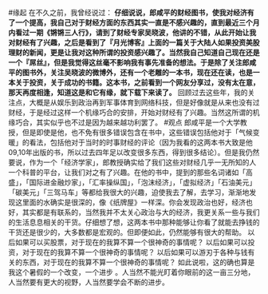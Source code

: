#缘起
在不久之前，我曾经说过：
**仔细说说，郎咸平的财经图书，使我对经济有了一个提高，我自己对于财经方面的东西其实一直是不感兴趣的，直到最近三个月内看过一期《锵锵三人行》，请到了财经专家吴晓波，他讲的不错，从此开始让我对财经有了兴趣，之后是看到了『月光博客』上面的一篇关于大陆人如果投资美股理财的新闻，更是让我对这种所谓的投资感兴趣了。当然我自己知道自己现在还是一个『屌丝』，但是我觉得这丝毫不影响我有事先准备的想法。于是除了关注郎咸平的图书外，关注吴晓波的微博外，还有一个老雕的一本书，现在还在读，也是一本关于投资，关于成功的书籍。这本书，之前看到一个网友分享过，没有太在意，那天再度相逢，知道这是和它有缘，就下载下来读了。**
回顾过去这些年，我的关注点，大概是从娱乐到政治再到军事体育到网络科技，但是好像就是从来也没有过财经，于是经过这样一个机缘巧合的安排，开始对财经有了兴趣。当然这所谓的机缘巧合，其实似乎也不过是因为越来越功利罢了。
#观点
郎咸平是一个大学教授，但是即使是他，也不免有很多错误包含在书中，这些错误包括他对于「气候变暖」的看法，包括他对于当时的时事财经的评论（因为我看的这两本书大致是他09,10年出版的书，所以过去四年足以改变很多东西，得到很多结论）。但是我仍然要说，作为一个「经济学家」，郎教授确实给了我们这些对财经几乎一无所知的人一个科普的平台，让我们对之有了兴趣。在他的书中，提到的那些名词诸如「高盛」，「国际进金融炒家」，「汇率操纵国」，「泡沫经济」，「虚拟经济」「石油美元」「碳美元」「三驾马车」等都给我很大的兴趣，迫使我去了解，去学习，渐渐地发现这里面的水确实是很深的，像《纸牌屋》一样深。你会发现政治也好，经济也好，其实都是有联系的，当然我并不太关心政治与大的经济，我更关系一些与我们的生活息息相关的干货。仔细想了想，这两本书中那种能够让你看了就能去挣钱的干货还是很少的，大多数都是宏观的。但即便如此，仍然能够有很大的帮助。
以后如果可以买股票，对于现在的我算不算一个很神奇的事情呢？
以后如果可以投资，对于现在的我算不算一个很神奇的事情呢？
以后如果可以游刃于各种与钱有关的东西，对于现在的我算不算一个很神奇的事情呢？
如此说啦，这的确也算是我这个暑假的一个改变，一个进步 。人当然不能光盯着你眼前的这一亩三分地，人当然要有更大的视野，人当然要学会不断的进步。
